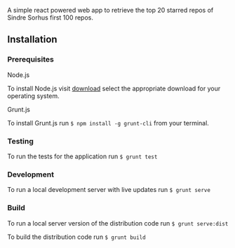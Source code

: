 A simple react powered web app to retrieve the top 20 starred repos of Sindre Sorhus first 100 repos. 

## Installation

### Prerequisites

Node.js 

To install Node.js visit [download](https://nodejs.org/en/download/) select the appropriate download for your operating system.

Grunt.js

To install Grunt.js run `$ npm install -g grunt-cli` from your terminal.

### Testing

To run the tests for the application run `$ grunt test`

### Development

To run a local development server with live updates run `$ grunt serve`

### Build

To run a local server version of the distribution code run `$ grunt serve:dist`

To build the distribution code run `$ grunt build`
